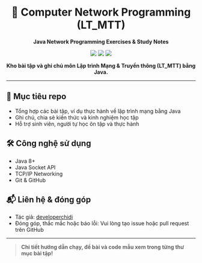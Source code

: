 <div align="center">

# 🚀 Computer Network Programming (LT_MTT)

**Java Network Programming Exercises & Study Notes**

<img src="https://img.shields.io/badge/Java-ED8B00?style=for-the-badge&logo=java&logoColor=white" />
<img src="https://img.shields.io/badge/Socket%20Programming-Network-blue?style=for-the-badge" />
<img src="https://img.shields.io/badge/Study%20Repo-Education-green?style=for-the-badge" />

**Kho bài tập và ghi chú môn Lập trình Mạng & Truyền thông (LT_MTT) bằng Java.**
</div>

---

## 🎯 Mục tiêu repo
- Tổng hợp các bài tập, ví dụ thực hành về lập trình mạng bằng Java
- Ghi chú, chia sẻ kiến thức và kinh nghiệm học tập
- Hỗ trợ sinh viên, người tự học ôn tập và thực hành

## 🛠️ Công nghệ sử dụng
- Java 8+
- Java Socket API
- TCP/IP Networking
- Git & GitHub

## 📬 Liên hệ & đóng góp
- Tác giả: [developerchidi](https://github.com/developerchidi)
- Đóng góp, thắc mắc hoặc báo lỗi: Vui lòng tạo issue hoặc pull request trên GitHub

---

> **Chi tiết hướng dẫn chạy, đề bài và code mẫu xem trong từng thư mục bài tập!**
